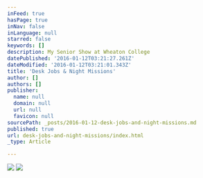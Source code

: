 ```yaml
---
inFeed: true
hasPage: true
inNav: false
inLanguage: null
starred: false
keywords: []
description: My Senior Show at Wheaton College
datePublished: '2016-01-12T03:21:27.261Z'
dateModified: '2016-01-12T03:21:01.343Z'
title: 'Desk Jobs & Night Missions'
author: []
authors: []
publisher:
  name: null
  domain: null
  url: null
  favicon: null
sourcePath: _posts/2016-01-12-desk-jobs-and-night-missions.md
published: true
url: desk-jobs-and-night-missions/index.html
_type: Article

---
```

![](https://the-grid-user-content.s3-us-west-2.amazonaws.com/00730597-1999-436b-b013-8649b3b8a9c0.jpg)
![](https://the-grid-user-content.s3-us-west-2.amazonaws.com/7499c1d6-3085-4aee-8542-9debeb6c89d1.jpg)